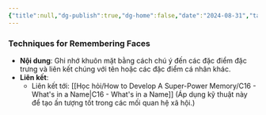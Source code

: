 ```yaml
---
{"title":null,"dg-publish":true,"dg-home":false,"date":"2024-08-31","tags":["#book","#memory","#How_to_Develop_A_Super_Power_Memory"],"Chương":"Chương15","permalink":"/hoc-hoi/how-to-develop-a-super-power-memory/techniques-for-remembering-faces/","dgPassFrontmatter":true,"noteIcon":"","updated":"2025-01-14T22:11:22.304+07:00"}
---
```


### Techniques for Remembering Faces

- **Nội dung**: Ghi nhớ khuôn mặt bằng cách chú ý đến các đặc điểm đặc trưng và liên kết chúng với tên hoặc các đặc điểm cá nhân khác.
- **Liên kết**:
    - Liên kết tới: [[Học hỏi/How to Develop A Super-Power Memory/C16 - What's in a Name\|C16 - What's in a Name]] (Áp dụng kỹ thuật này để tạo ấn tượng tốt trong các mối quan hệ xã hội.)
